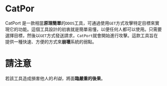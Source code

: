 # CatPor
CatPort 是一款相當**原理簡單**的`DDOS`工具，可通過使用`GET`方式攻擊特定目標來實現它的功能。這個工具設計的初衷就是簡單易懂，以便任何人都可以使用。只需要選擇目標，然後以`GET`方式發送請求，`CatPort`就會開始進行攻擊。這款工具旨在提供一種快速、方便的方式來**崩壞**系統的弱點。
# 請注意
若該工具造成損害他人的*利益*，將面**臨嚴重的後果**。 
 
